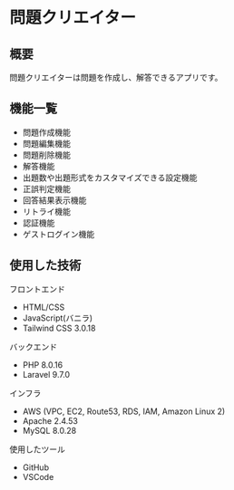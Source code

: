 # 問題クリエイター

## 概要

問題クリエイターは問題を作成し、解答できるアプリです。

## 機能一覧

-   問題作成機能
-   問題編集機能
-   問題削除機能
-   解答機能
-   出題数や出題形式をカスタマイズできる設定機能
-   正誤判定機能
-   回答結果表示機能
-   リトライ機能
-   認証機能
-   ゲストログイン機能

## 使用した技術

フロントエンド
-   HTML/CSS
-   JavaScript(バニラ)
-   Tailwind CSS 3.0.18

バックエンド
-   PHP 8.0.16
-   Laravel 9.7.0

インフラ
-   AWS (VPC, EC2, Route53, RDS, IAM, Amazon Linux 2)
-   Apache 2.4.53
-   MySQL 8.0.28

使用したツール
-   GitHub
-   VSCode
